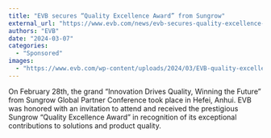 ```yaml
---
title: "EVB secures “Quality Excellence Award” from Sungrow"
external_url: "https://www.evb.com/news/evb-secures-quality-excellence-award-from-sungrow/"
authors: "EVB"
date: "2024-03-07"
categories:
  - "Sponsored"
images:
  - "https://www.evb.com/wp-content/uploads/2024/03/EVB-quality-excellence-award.jpg"
---
```


On February 28th, the grand “Innovation Drives Quality, Winning the Future” from Sungrow Global Partner Conference took place in Hefei, Anhui. EVB was honored with an invitation to attend and received the prestigious Sungrow “Quality Excellence Award” in recognition of its exceptional contributions to solutions and product quality.